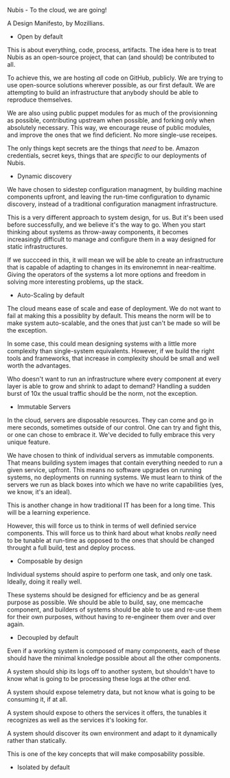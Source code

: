 Nubis - To the cloud, we are going!

A Design Manifesto, by Mozillians.

* Open by default

This is about everything, code, process, artifacts. The idea here is to treat Nubis as an open-source project, that can (and should) be contributed to all.

To achieve this, we are hosting *all* code on GitHub, publicly. We are trying to use open-source solutions wherever possible, as our first default. We are attempting to build an infrastructure that anybody should be able to reproduce themselves.

We are also using public puppet modules for as much of the provisionning as possible, contributing upstream when possible, and forking only when absolutely necessary. This way, we encourage reuse of public modules, and improve the ones that we find deficient. No more single-use receipes.

The only things kept secrets are the things that *need* to be. Amazon credentials, secret keys, things that are *specific* to our deployments of Nubis.

* Dynamic discovery

We have chosen to sidestep configuration managment, by building machine components upfront, and leaving the run-time configuration to dynamic discovery, instead of a traditional configuration managment infrastructure.

This is a very different approach to system design, for us. But it's been used before successfully, and we believe it's the way to go. When you start thinking about systems as throw-away components, it becomes increasingly difficult to manage and configure them in a way designed for static infrastructures.

If we succceed in this, it will mean we will be able to create an infrastructure that is capable of adapting to changes in its environemnt in near-realtime. Giving the operators of the systems a lot more options and freedom in solving more interesting problems, up the stack.

* Auto-Scaling by default

The cloud means ease of scale and ease of deployment. We do not want to fail at making this a possiblity by default. This means the norm will be to make system auto-scalable, and the ones that just can't be made so will be the exception.

In some case, this could mean designing systems with a little more complexity than single-system equivalents. However, if we build the right tools and frameworks, that increase in complexity should be small and well worth the advantages.

Who doesn't want to run an infrastructure where every component at every layer is able to grow and shrink to adapt to demand? Handling a sudden burst of 10x the usual traffic should be the norm, not the exception.

* Immutable Servers

In the cloud, servers are disposable resources. They can come and go in mere seconds, sometimes outside of our control. One can try and fight this, or one can chose to embrace it. We've decided to fully embrace this very unique feature.

We have chosen to think of individual servers as immutable components. That means building system images that contain everything needed to run a given service, upfront. This means no software upgrades on running systems, no deployments on running systems. We must learn to think of the servers we run as black boxes into which we have no write capabilities (yes, we know, it's an ideal).

This is another change in how traditional IT has been for a long time. This will be a learning experience.

However, this will force us to think in terms of well definied service components. This will force us to think hard about what knobs *really* need to be tunable at run-time as opposed to the ones that should be changed throught a full build, test and deploy process.

* Composable by design

Individual systems should aspire to perform one task, and only one task. Ideally, doing it really well.

These systems should be designed for efficiency and be as general purpose as possible. We should be able to build, say, one memcache component, and builders of systems should be able to use and re-use them for their own purposes, without having to re-engineer them over and over again.

* Decoupled by default

Even if a working system is composed of many components, each of these should have the minimal knoledge possible about all the other components.

A system should ship its logs off to another system, but shouldn't have to know what is going to be processing these logs at the other end.

A system should expose telemetry data, but not know what is going to be consuming it, if at all.

A system should expose to others the services it offers, the tunables it recognizes as well as the services it's looking for.

A system should discover its own environment and adapt to it dynamically rather than statically.

This is one of the key concepts that will make composability possible.

* Isolated by default

